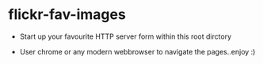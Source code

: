 # flickr-fav-images

- Start up your favourite HTTP server form within this root dirctory

- User chrome or any modern webbrowser to navigate the pages..enjoy :)
 

